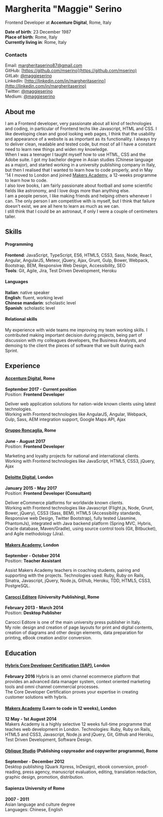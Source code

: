 # Margherita "Maggie" Serino
Frontend Developer at **Accenture Digital**, Rome, Italy  

**Date of birth**: 23 December 1987  
**Place of birth**: Rome, Italy  
**Currently living in**: Rome, Italy

### Contacts
Email: margheritaserino87@gmail.com  
GitHub: [https://github.com/mserino](https://github.com/mserino)  
GitLab: [@maggieserino](https://gitlab.com/maggieserino)  
LinkedIn: [http://linkedin.com/in/margheritaserino](http://linkedin.com/in/margheritaserino)  
Twitter: [@maggieserino](https://twitter.com/maggieserino)  
Medium: [@maggieserino](https://medium.com/@maggieserino)

## About me
I am a Frontend developer, very passionate about all kind of technologies and coding, in particular of Frontend techs like Javascript, HTML and CSS. I like developing clean and good looking web pages, I think that the usability and appearance of a website is as important as its functionality. I always try to deliver clean, readable and tested code, but most of all I have a constant need to learn new things and widen my knowledge.  
When I was a teenager I taught myself how to use HTML, CSS and the Adobe suite. I got my bachelor degree in Asian studies (Chinese language as a major), and started working in a university publishing company in Italy, but then I realised that I wanted to learn how to code properly, and in May '14 I moved to London and joined [Makers Academy](http://www.makersacademy.com), a 12-weeks programme to learn how to code.  
I also love books, I am fairly passionate about football and some scientific fields like astronomy, and I love dogs more than anything else.  
I am a people person, I like making friends and helping others whenever I can. The only person I am competitive with is myself, but I think that failure doesn't exist, we are all here to learn as much as we can.  
I still think that I could be an astronaut, if only I were a couple of centimeters taller.

## Skills
#### Programming
**Frontend**: JavaScript, TypeScript, ES6, HTML5, CSS3, Sass, Node, React, Angular, AngularJS, Meteor, jQuery, Ajax, Grunt, Gulp, Bower, Webpack, Bootstrap, BEM, Responsive Web Design, Accessibility, SEO  
**Tools**: Git, Agile, Jira, Test Driven Development, Heroku

#### Languages
**Italian**: native speaker  
**English**: fluent, working level  
**Chinese mandarin**: scholastic level  
**Spanish**: scholastic level

#### Relational skills
My experience with wide teams me improving my team working skills. I contributed making important decision during projects, being part of discussion with my colleagues developers, the Business Analysts, and demoing to the client the pieces of software that we built during each Sprint.

## Experience
#### [Accenture Digital](https://www.accenture.com/), Rome  
**September 2017 - Current position**  
Position: **Frontend Developer**  

Deliver web application solutions for nation-wide known clients using latest technologies.  
Working with Frontend technologies like AngularJS, Angular, Webpack, Gulp, Sass, AEM integration support, Google Maps API, Ajax

#### [Gruppo Roncaglia](http://www.grupporoncaglia.it), Rome
**June - August 2017**  
Position: **Frontend Developer**  

Marketing and loyalty projects for national and international clients.  
Working with Frontend technologies like JavaScript, HTML5, CSS3, jQuery, Ajax


#### [Deloitte Digital](https://eu.deloittedigital.com/en/home), London
**January 2015 - May 2017**  
Position: **Frontend Developer (Consultant)**

Deliver eCommerce platforms for worldwide known clients.  
Working with Frontend technologies like Javascript (Flight.js, Node, Grunt, Bower, jQuery), CSS3 (Sass, BEM), HTML5 (Accessibility standards, Responsive web Design, Twitter Bootstrap), fully tested (Jasmine, PhantomJs), integrated with Java backend platform (Spring MVC, Hybris, Oracle database, Maven/Gradle), using source control tools (Git, Bitbucket), and Agile methodology (Jira).

#### [Makers Academy](http://www.makersacademy.com), London
**September - October 2014**  
Position: **Teacher Assistant**

Assist Makers Academy teachers in coaching students, pairing and supporting with the projects.
Technologies used: Ruby, Ruby on Rails, Sinatra, Javascript, jQuery, Node.js, Github, Heroku, TDD, HTML5, CSS3, PostgreSQL.

#### [Carocci Editore](http://www.carocci.it) (University Publishing), Rome
**February 2013 - March 2014**  
Position: **Desktop Publisher**

Carocci Editore is one of the main university press publisher in Italy.  
My role: design and creation of page layouts for print and digital contents, creation of diagrams and other design elements, data preparation for printing, eBook creation and/or conversion.

## Education
#### [Hybris Core Developer Certification (SAP)](https://www.hybris.com/en/services/certification), London
**February 2016**
Hybris is an omni channel ecommerce platform that provides an advanced data manager system, context oriented marketing tools and omni channel commercial processes.  
The Core Developer Certification proves your expertise in creating customer solutions with hybris.

#### [Makers Academy](http://www.makersacademy.com) (Learn to code in 12 weeks), London
**12 May - 1st August 2014**  
Makers Academy is a highly selective 12 weeks full-time programme that teaches web development in London.
Technologies: Ruby, Ruby on Rails, HTML5 and CSS3, Javascript, Node.js and jQuery, Git, Github and Heroku, Test Driven Development, Software Design.

#### [Oblique Studio](http://www.oblique.it/) (Publishing copyreader and copywriter programme), Rome
**September - December 2012**  
Desktop publishing (Quark Xpress, InDesign), ebook conversion, proof-reading, press agency, manuscript evaluation, editing, translation redaction, graphic design, promotion, distribution.

#### Sapienza University of Rome
**2007 - 2011**  
Asian language and culture degree  
Languages: Chinese, English
